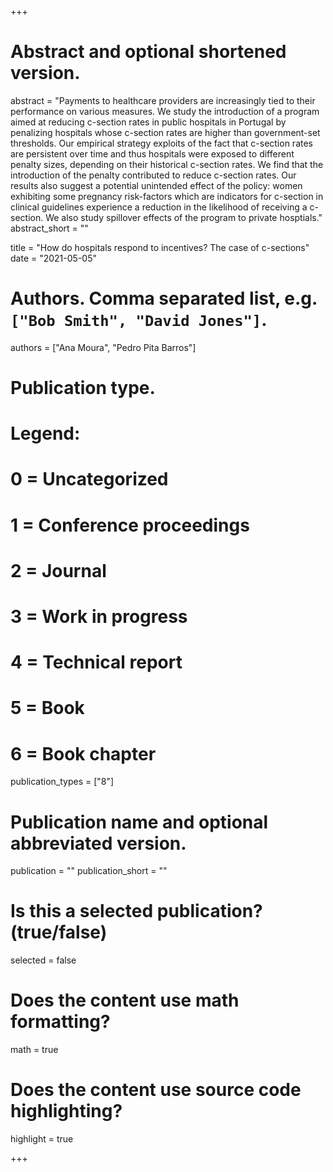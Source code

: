 +++
# Abstract and optional shortened version.
abstract = "Payments to healthcare providers are increasingly tied to their performance on various measures. We study the introduction of a program aimed at reducing c-section rates in public hospitals in Portugal by penalizing hospitals whose c-section rates are higher than government-set thresholds. Our empirical strategy exploits of the fact that c-section rates are persistent over time and thus hospitals were exposed to different penalty sizes, depending on their historical c-section rates. We find that the introduction of the penalty contributed to reduce c-section rates. Our results also suggest a potential unintended effect of the policy: women exhibiting some pregnancy risk-factors which are indicators for c-section in clinical guidelines experience a reduction in the likelihood of receiving a c-section. We also study spillover effects of the program to private hosptials."
abstract_short = ""

title = "How do hospitals respond to incentives? The case of c-sections"
date = "2021-05-05"

# Authors. Comma separated list, e.g. `["Bob Smith", "David Jones"]`.
authors = ["Ana Moura", "Pedro Pita Barros"]

# Publication type.
# Legend:
# 0 = Uncategorized
# 1 = Conference proceedings
# 2 = Journal
# 3 = Work in progress
# 4 = Technical report
# 5 = Book
# 6 = Book chapter
publication_types = ["8"]

# Publication name and optional abbreviated version.
publication = ""
publication_short = ""

# Is this a selected publication? (true/false)
selected = false


# Does the content use math formatting?
math = true

# Does the content use source code highlighting?
highlight = true


+++


